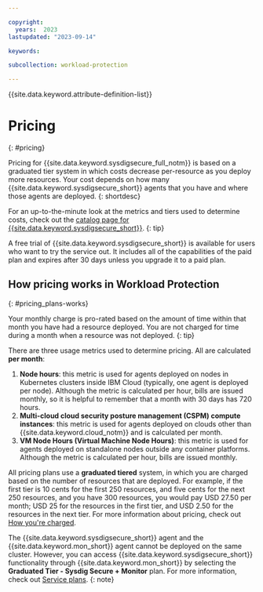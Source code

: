```yaml
---

copyright:
  years:  2023
lastupdated: "2023-09-14"

keywords:

subcollection: workload-protection

---
```


{{site.data.keyword.attribute-definition-list}}


# Pricing 
{: #pricing}

Pricing for {{site.data.keyword.sysdigsecure_full_notm}} is based on a graduated tier system in which costs decrease per-resource as you deploy more resources. Your cost depends on how many {{site.data.keyword.sysdigsecure_short}} agents that you have and where those agents are deployed.
{: shortdesc}

For an up-to-the-minute look at the metrics and tiers used to determine costs, check out the [catalog page for {{site.data.keyword.sysdigsecure_short}}](https://cloud.ibm.com/catalog/services/security-and-compliance-center-workload-protection).
{: tip}

A free trial of {{site.data.keyword.sysdigsecure_short}} is available for users who want to try the service out. It includes all of the capabilities of the paid plan and expires after 30 days unless you upgrade it to a paid plan.

## How pricing works in Workload Protection
{: #pricing_plans-works}

Your monthly charge is pro-rated based on the amount of time within that month you have had a resource deployed. You are not charged for time during a month when a resource was not deployed.
{: tip}

There are three usage metrics used to determine pricing. All are calculated **per month**:

1. **Node hours**: this metric is used for agents deployed on nodes in Kubernetes clusters inside IBM Cloud (typically, one agent is deployed per node). Although the metric is calculated per hour, bills are issued monthly, so it is helpful to remember that a month with 30 days has 720 hours.
2. **Multi-cloud cloud security posture management (CSPM) compute instances**: this metric is used for agents deployed on clouds other than {{site.data.keyword.cloud_notm}} and is calculated per month.
3. **VM Node Hours (Virtual Machine Node Hours)**: this metric is used for agents deployed on standalone nodes outside any container platforms. Although the metric is calculated per hour, bills are issued monthly.

All pricing plans use a **graduated tiered** system, in which you are charged based on the number of resources that are deployed. For example, if the first tier is 10 cents for the first 250 resources, and five cents for the next 250 resources, and you have 300 resources, you would pay USD 27.50 per month; USD 25 for the resources in the first tier, and USD 2.50 for the resources in the next tier. For more information about pricing, check out [How you're charged](/docs/billing-usage?topic=billing-usage-charges).

The {{site.data.keyword.sysdigsecure_short}} agent and the {{site.data.keyword.mon_short}} agent cannot be deployed on the same cluster. However, you can access {{site.data.keyword.sysdigsecure_short}} functionality through {{site.data.keyword.mon_short}} by selecting the **Graduated Tier - Sysdig Secure + Monitor** plan. For more information, check out [Service plans](/docs/monitoring?topic=monitoring-service_plans).
{: note}
